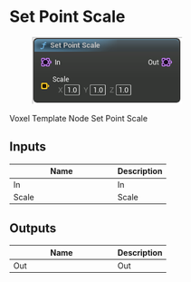 # Set Point Scale

<div align="left" data-full-width="false">

<figure><img src="Set_Point_Scale.png" alt=""><figcaption></figcaption></figure>

</div>

Voxel Template Node Set Point Scale

## Inputs

<table>
<thead><tr><th width="170">Name</th><th>Description</th></tr></thead>
<tbody>
<tr><td>In</td><td>In</td></tr>
<tr><td>Scale</td><td>Scale</td></tr>
</tbody>
</table>

## Outputs

<table>
<thead><tr><th width="170">Name</th><th>Description</th></tr></thead>
<tbody>
<tr><td>Out</td><td>Out</td></tr>
</tbody>
</table>
